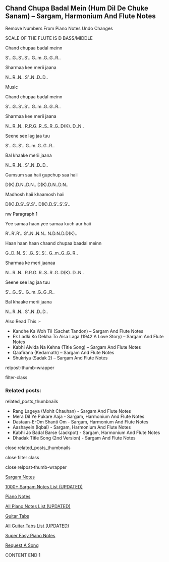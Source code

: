
## Chand Chupa Badal Mein (Hum Dil De Chuke Sanam) – Sargam, Harmonium And Flute Notes

Remove Numbers From Piano Notes
Undo Changes

SCALE OF THE FLUTE IS D BASS/MIDDLE

Chand chupaa badal meinn

S’…G..S’..S’.. G..m..G..G..R..

Sharmaa kee merii jaana

N…R..N.. S’..N..D..D..

Music

Chand chupaa badal meinn

S’…G..S’..S’.. G..m..G..G..R..

Sharmaa kee merii jaana

N…R..N.. R.R.G..R..S..R..G..D(K)..D..N..

Seene see lag jaa tuu

S’…G..S’.. G..m..G..G..R..

Bal khaake merii jaana

N…R..N.. S’..N..D..D..

Gumsum saa haii gupchup saa haii

D(K).D.N..D.N.. D(K).D.N..D.N..

Madhosh haii khaamosh haii

D(K).D.S’..S’.S’.. D(K).D.S’..S’.S’..

nw Paragraph 1

Yee samaa haan yee samaa kuch aur haii

R’..R’.R’.. G’..N..N.N.. N.D.N.D.D(K)..

Haan haan haan chaand chupaa baadal meinn

G..D..N..S’…G..S’..S’.. G..m..G..G..R..

Sharmaa ke meri jaanaa

N…R..N.. R.R.G..R..S..R..G..D(K)..D..N..

Seene see lag jaa tuu

S’…G..S’.. G..m..G..G..R..

Bal khaake merii jaana

N…R..N.. S’..N..D..D..

Also Read This :-

* Kandhe Ka Woh Til (Sachet Tandon) – Sargam And Flute Notes
* Ek Ladki Ko Dekha To Aisa Laga (1942 A Love Story) – Sargam And Flute Notes
* Kabhi Alvida Na Kehna (Title Song) – Sargam And Flute Notes
* Qaafirana (Kedarnath) – Sargam And Flute Notes
* Shukriya (Sadak 2) – Sargam And Flute Notes

relpost-thumb-wrapper

filter-class

### Related posts:

related_posts_thumbnails

* Rang Lageya (Mohit Chauhan) - Sargam And Flute Notes
* Mera Dil Ye Pukare Aaja - Sargam, Harmonium And Flute Notes
* Dastaan-E-Om Shanti Om - Sargam, Harmonium And Flute Notes
* Aashayein (Iqbal) - Sargam, Harmonium And Flute Notes
* Kabhi Jo Badal Barse (Jackpot) - Sargam, Harmonium And Flute Notes
* Dhadak Title Song (2nd Version) - Sargam And Flute Notes

close related_posts_thumbnails

close filter class

close relpost-thumb-wrapper

[Sargam Notes](https://www.notationsworld.com/sargam-notes.html)

[1000+ Sargam Notes List (UPDATED)](https://www.notationsworld.com/all-songs-list-sargam-notes.html)

[Piano Notes](https://www.notationsworld.com/piano-notes.html)

[All Piano Notes List (UPDATED)](https://www.notationsworld.com/all-songs-list-piano-notes.html)

[Guitar Tabs](https://www.notationsworld.com/guitar-tabs.html)

[All Guitar Tabs List (UPDATED)](https://www.notationsworld.com/all-songs-list-guitar-tabs.html)

[Super Easy Piano Notes](https://studywall.in/)

[Request A Song](https://www.notationsworld.com/request-a-song.html)

CONTENT END 1

